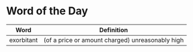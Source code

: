 # Word of the Day

|Word|Definition|
|---|---|
|exorbitant|(of a price or amount charged) unreasonably high|